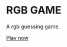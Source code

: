<h1>RGB GAME</h1>
<p>A rgb guessing game.</p>
<a href="https://niknows.github.io/rgb-game/">Play now</a>
